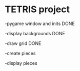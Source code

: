 # TETRIS project

-pygame window and inits DONE

-display backgrounds DONE

-draw grid DONE

-create pieces

-display pieces
